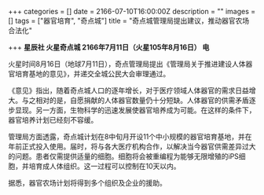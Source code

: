 +++
categories = []
date = 2166-07-10T16:00:00Z
description = ""
images = []
tags = ["器官培育", "奇点城"]
title = "奇点城管理局提出建议，推动器官农场合法化"

+++
**星辰社 火星奇点城 2166年7月11日（火星105年8月16日） 电**  
   
   
火星时间8月16日（地球7月11日），奇点管理局提出《管理局关于推进建设人体器官培育基地的意见》，并递交全城公民大会审理通过。  
   
《意见》指出，随着奇点城人口的逐年增长，对于医疗领域人体器官的需求日益增大。与之相对的是，自愿捐献的人体器官数量仍十分短缺。人体器官的供需矛盾逐步显现。另一方面，生物科学的迅速发展使器官培养成为可能。在这样的条件下，器官培养计划已经刻不容缓。  
   
管理局方面透露，奇点城计划在8中旬月开设11个中小规模的器官培育基地，并在年前正式投入使用。届时，将与各大医疗机构合作，以解决当今器官供需差异过大的问题。患者仅需提供适量的细胞。细胞将会被重编程为能够无限增殖的iPS细胞，并培育成人体组织。这一过程可以控制在10天以内。  
   
据悉，器官农场计划将得到多个组织及企业的援助。
